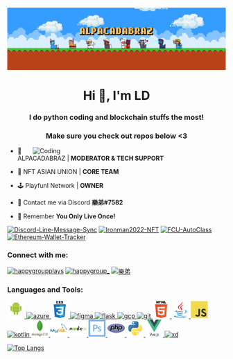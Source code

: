 [![MasterHead](paca_banner.png)](https://alpacadabraz.io/)
<h1 align="center">Hi 👋, I'm LD</h1>
<h3 align="center">I do python coding and blockchain stuffs the most!</h3>
<h3 align="center">Make sure you check out repos below <3</h3>


<img align="right" alt="Coding" width="445" src="https://github-readme-stats.vercel.app/api?username=HappyGroupHub&show_icons=true&include_all_commits=true&count_private=true&theme=gruvbox">


- 🦙 ALPACADABRAZ | **MODERATOR & TECH SUPPORT**

- 🤝 NFT ASIAN UNION | **CORE TEAM**

- 🕹️ PlayfunI Network | **OWNER**

- 💬 Contact me via Discord **樂弟#7582**

- 🌱 Remember **You Only Live Once!**

[![Discord-Line-Message-Sync](https://github-readme-stats.vercel.app/api/pin/?username=HappyGroupHub&repo=Discord-Line-Message-Sync&theme=gruvbox)](https://github.com/HappyGroupHub/Discord-Line-Message-Sync) [![Ironman2022-NFT](https://github-readme-stats.vercel.app/api/pin/?username=HappyGroupHub&repo=Ironman2022-NFT&theme=gruvbox)](https://github.com/HappyGroupHub/Ironman2022-NFT)
[![FCU-AutoClass](https://github-readme-stats.vercel.app/api/pin/?username=HappyGroupHub&repo=FCU-AutoClass&theme=gruvbox)](https://github.com/HappyGroupHub/FCU-AutoClass) [![Ethereum-Wallet-Tracker](https://github-readme-stats.vercel.app/api/pin/?username=HappyGroupHub&repo=Ethereum-Wallet-Tracker&theme=gruvbox)](https://github.com/HappyGroupHub/Ethereum-Wallet-Tracker)


<h3 align="left">Connect with me:</h3>
<p align="left">
<a href="https://twitter.com/happygroupplays" target="blank"><img align="center" src="https://raw.githubusercontent.com/rahuldkjain/github-profile-readme-generator/master/src/images/icons/Social/twitter.svg" alt="happygroupplays" height="30" width="40" /></a>
<a href="https://instagram.com/happygroup_" target="blank"><img align="center" src="https://raw.githubusercontent.com/rahuldkjain/github-profile-readme-generator/master/src/images/icons/Social/instagram.svg" alt="happygroup_" height="30" width="40" /></a>
<a href="https://www.youtube.com/c/樂弟" target="blank"><img align="center" src="https://raw.githubusercontent.com/rahuldkjain/github-profile-readme-generator/master/src/images/icons/Social/youtube.svg" alt="樂弟" height="30" width="40" /></a>
</p>

<h3 align="left">Languages and Tools:</h3>
<p align="left"> <a href="https://developer.android.com" target="_blank" rel="noreferrer"> <img src="https://raw.githubusercontent.com/devicons/devicon/master/icons/android/android-original-wordmark.svg" alt="android" width="40" height="40"/> </a> <a href="https://azure.microsoft.com/en-in/" target="_blank" rel="noreferrer"> <img src="https://www.vectorlogo.zone/logos/microsoft_azure/microsoft_azure-icon.svg" alt="azure" width="40" height="40"/> </a> <a href="https://www.w3schools.com/css/" target="_blank" rel="noreferrer"> <img src="https://raw.githubusercontent.com/devicons/devicon/master/icons/css3/css3-original-wordmark.svg" alt="css3" width="40" height="40"/> </a> <a href="https://www.figma.com/" target="_blank" rel="noreferrer"> <img src="https://www.vectorlogo.zone/logos/figma/figma-icon.svg" alt="figma" width="40" height="40"/> </a> <a href="https://flask.palletsprojects.com/" target="_blank" rel="noreferrer"> <img src="https://www.vectorlogo.zone/logos/pocoo_flask/pocoo_flask-icon.svg" alt="flask" width="40" height="40"/> </a> <a href="https://cloud.google.com" target="_blank" rel="noreferrer"> <img src="https://www.vectorlogo.zone/logos/google_cloud/google_cloud-icon.svg" alt="gcp" width="40" height="40"/> </a> <a href="https://git-scm.com/" target="_blank" rel="noreferrer"> <img src="https://www.vectorlogo.zone/logos/git-scm/git-scm-icon.svg" alt="git" width="40" height="40"/> </a> <a href="https://www.w3.org/html/" target="_blank" rel="noreferrer"> <img src="https://raw.githubusercontent.com/devicons/devicon/master/icons/html5/html5-original-wordmark.svg" alt="html5" width="40" height="40"/> </a> <a href="https://www.java.com" target="_blank" rel="noreferrer"> <img src="https://raw.githubusercontent.com/devicons/devicon/master/icons/java/java-original.svg" alt="java" width="40" height="40"/> </a> <a href="https://developer.mozilla.org/en-US/docs/Web/JavaScript" target="_blank" rel="noreferrer"> <img src="https://raw.githubusercontent.com/devicons/devicon/master/icons/javascript/javascript-original.svg" alt="javascript" width="40" height="40"/> </a> <a href="https://kotlinlang.org" target="_blank" rel="noreferrer"> <img src="https://www.vectorlogo.zone/logos/kotlinlang/kotlinlang-icon.svg" alt="kotlin" width="40" height="40"/> </a> <a href="https://www.mongodb.com/" target="_blank" rel="noreferrer"> <img src="https://raw.githubusercontent.com/devicons/devicon/master/icons/mongodb/mongodb-original-wordmark.svg" alt="mongodb" width="40" height="40"/> </a> <a href="https://www.mysql.com/" target="_blank" rel="noreferrer"> <img src="https://raw.githubusercontent.com/devicons/devicon/master/icons/mysql/mysql-original-wordmark.svg" alt="mysql" width="40" height="40"/> </a> <a href="https://nodejs.org" target="_blank" rel="noreferrer"> <img src="https://raw.githubusercontent.com/devicons/devicon/master/icons/nodejs/nodejs-original-wordmark.svg" alt="nodejs" width="40" height="40"/> </a> <a href="https://www.photoshop.com/en" target="_blank" rel="noreferrer"> <img src="https://raw.githubusercontent.com/devicons/devicon/master/icons/photoshop/photoshop-line.svg" alt="photoshop" width="40" height="40"/> </a> <a href="https://www.php.net" target="_blank" rel="noreferrer"> <img src="https://raw.githubusercontent.com/devicons/devicon/master/icons/php/php-original.svg" alt="php" width="40" height="40"/> </a> <a href="https://www.python.org" target="_blank" rel="noreferrer"> <img src="https://raw.githubusercontent.com/devicons/devicon/master/icons/python/python-original.svg" alt="python" width="40" height="40"/> </a> <a href="https://vuejs.org/" target="_blank" rel="noreferrer"> <img src="https://raw.githubusercontent.com/devicons/devicon/master/icons/vuejs/vuejs-original-wordmark.svg" alt="vuejs" width="40" height="40"/> </a> <a href="https://www.adobe.com/products/xd.html" target="_blank" rel="noreferrer"> <img src="https://cdn.worldvectorlogo.com/logos/adobe-xd.svg" alt="xd" width="40" height="40"/> </a> </p>


[![Top Langs](https://github-readme-stats.vercel.app/api/top-langs/?username=HappyGroupHub&layout=compact&theme=gruvbox)](https://github.com/HappyGroupHub/)
